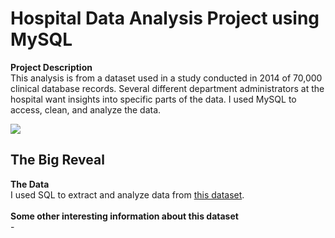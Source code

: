 # Hospital Data Analysis Project using MySQL

**Project Description** <br>
This analysis is from a dataset used in a study conducted in 2014 of 70,000 clinical database records.
Several different department administrators at the hospital want insights into specific parts of the data. I used MySQL to access, clean, and analyze the data. 

<img src="images/?raw=true"/>

**The Big Reveal**
- 

**The Data**
<br>
I used SQL to extract and analyze data from [this dataset](https://finances.worldbank.org/Loans-and-Credits/IDA-Statement-Of-Credits-and-Grants-Historical-Dat/tdwh-3krx).
<br>  
**Some other interesting information about this dataset**
<br>  - 
<br> 
